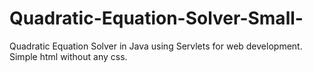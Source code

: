 # Quadratic-Equation-Solver-Small-
Quadratic Equation Solver in Java using Servlets for web development. Simple html without any css.
